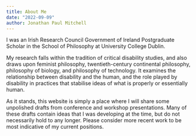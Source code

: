 ```yaml
---
title: About Me
date: "2022-09-09"
author: Jonathan Paul Mitchell
---
```

I was an Irish Research Council Government of Ireland Postgraduate Scholar in the School of Philosophy at University College Dublin.

My research falls within the tradition of critical disability studies, and also draws upon feminist philosophy, twentieth-century continental philosophy, philosophy of biology, and philosophy of technology. It examines the relationship between disability and the human, and the role played by disability in practices that stabilise ideas of what is properly or essentially human.

As it stands, this website is simply a place where I will share some unpolished drafts from conference and workshop presentations. Many of these drafts contain ideas that I was developing at the time, but do not necessarily hold to any longer. Please consider more recent work to be most indicative of my current positions. 
